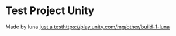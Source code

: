 # Test Project Unity
Made by luna
[just a test](https://play.unity.com/mg/other/build-1-luna)https://play.unity.com/mg/other/build-1-luna
